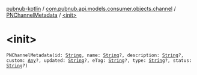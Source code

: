 [pubnub-kotlin](../../index.md) / [com.pubnub.api.models.consumer.objects.channel](../index.md) / [PNChannelMetadata](index.md) / [&lt;init&gt;](./-init-.md)

# &lt;init&gt;

`PNChannelMetadata(id: `[`String`](https://kotlinlang.org/api/latest/jvm/stdlib/kotlin/-string/index.html)`, name: `[`String`](https://kotlinlang.org/api/latest/jvm/stdlib/kotlin/-string/index.html)`?, description: `[`String`](https://kotlinlang.org/api/latest/jvm/stdlib/kotlin/-string/index.html)`?, custom: `[`Any`](https://kotlinlang.org/api/latest/jvm/stdlib/kotlin/-any/index.html)`?, updated: `[`String`](https://kotlinlang.org/api/latest/jvm/stdlib/kotlin/-string/index.html)`?, eTag: `[`String`](https://kotlinlang.org/api/latest/jvm/stdlib/kotlin/-string/index.html)`?, type: `[`String`](https://kotlinlang.org/api/latest/jvm/stdlib/kotlin/-string/index.html)`?, status: `[`String`](https://kotlinlang.org/api/latest/jvm/stdlib/kotlin/-string/index.html)`?)`